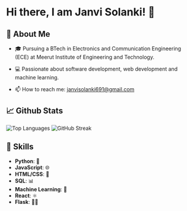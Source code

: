 # Hi there, I am Janvi Solanki! 👋

## 🚀 About Me

- 🎓 Pursuing a BTech in Electronics and Communication Engineering (ECE) at Meerut Institute of Engineering and Technology.
- 💻 Passionate about software development, web development and machine learning.

- 📫 How to reach me: janvisolanki691@gmail.com


  


## 📈 Github Stats



![Top Languages](https://github-readme-stats.vercel.app/api/top-langs/?username=solankijanvi&layout=compact&theme=radical)
![GitHub Streak](https://github-readme-streak-stats.herokuapp.com/?user=solankijanvi&theme=radical)

## 🔧 Skills 

- **Python**: 🐍
- **JavaScript**: 🌐
- **HTML/CSS**: 🌟
- **SQL**: 📊
- **Machine Learning**: 🤖
- **React**: ⚛️
- **Flask**: 🐍🔧